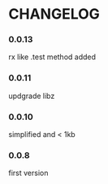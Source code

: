 # CHANGELOG

### 0.0.13  
rx like .test method added

### 0.0.11  
updgrade libz

### 0.0.10  
simplified and < 1kb

### 0.0.8
first version